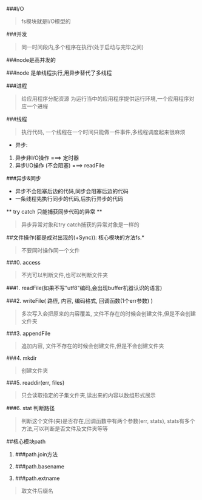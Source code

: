 
###I/O
> fs模块就是I/O模型的

###并发
> 同一时间段内,多个程序在执行(处于启动与完毕之间)

###node是高并发的

###node 是单线程执行,用异步替代了多线程

###进程
> 给应用程序分配资源
> 为运行当中的应用程序提供运行环境,一个应用程序对应一个进程

###线程
> 执行代码, 一个线程在一个时间只能做一件事件,多线程调度起来很麻烦

* 异步:  
1. 异步非I/O操作 ===> 定时器
2. 异步I/O操作 (不会阻塞) ===> readFile

###异步&同步
* 异步不会阻塞后边的代码,同步会阻塞后边的代码
* 一条线程先执行同步的代码,后执行异步的代码

** try catch 只能捕获同步代码的异常 **

> 异步异常对象和try catch捕获的异常对象是一样的

##文件操作(都是成对出现的(+Sync)): 核心模块的方法fs.*
> 不要同时操作同一个文件

###0. access
> 不光可以判断文件,也可以判断文件夹

###1. readFile(如果不写"utf8"编码,会出现buffer机器认识的语言)

###2. writeFile( 路径, 内容, 编码格式, 回调函数(1个err参数) )

> 多次写入会把原来的内容覆盖, 文件不存在的时候会创建文件,但是不会创建文件夹

###3. appendFile
> 追加内容, 文件不存在的时候会创建文件,但是不会创建文件夹

###4. mkdir
> 创建文件夹

###5. readdir(err, files)
> 只会读取指定的子集文件夹,读出来的内容以数组形式展示

###6. stat 判断路径
> 判断这个文件(夹)是否存在,回调函数中有两个参数(err, stats), stats有多个方法,可以判断是否文件及文件夹等等

##核心模块path

1. ###path.join方法

2. ###path.basename

3. ###path.extname
> 取文件后缀名



















